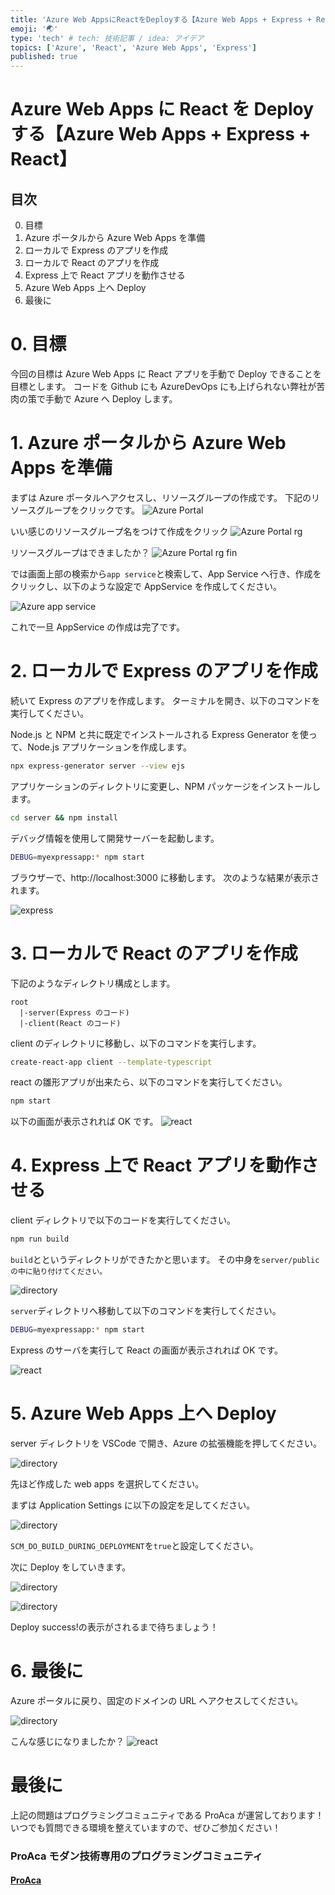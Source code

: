 ```yaml
---
title: 'Azure Web AppsにReactをDeployする【Azure Web Apps + Express + React】'
emoji: '🌏'
type: 'tech' # tech: 技術記事 / idea: アイデア
topics: ['Azure', 'React', 'Azure Web Apps', 'Express']
published: true
---
```


# Azure Web Apps に React を Deploy する【Azure Web Apps + Express + React】

## 目次

0. 目標
1. Azure ポータルから Azure Web Apps を準備
2. ローカルで Express のアプリを作成
3. ローカルで React のアプリを作成
4. Express 上で React アプリを動作させる
5. Azure Web Apps 上へ Deploy
6. 最後に

# 0. 目標

今回の目標は Azure Web Apps に React アプリを手動で Deploy できることを目標とします。
コードを Github にも AzureDevOps にも上げられない弊社が苦肉の策で手動で Azure へ Deploy します。

# 1. Azure ポータルから Azure Web Apps を準備

まずは Azure ポータルへアクセスし、リソースグループの作成です。
下記のリソースグループをクリックです。
![Azure Portal](/images/azure_express_react/azure_portal.png)

いい感じのリソースグループ名をつけて作成をクリック
![Azure Portal rg](/images/azure_express_react/rg_make.png)

リソースグループはできましたか？
![Azure Portal rg fin](/images/azure_express_react/rg_fin.png)

では画面上部の検索から`app service`と検索して、App Service へ行き、作成をクリックし、以下のような設定で AppService を作成してください。

![Azure app service](/images/azure_express_react/app_service.png)

これで一旦 AppService の作成は完了です。

# 2. ローカルで Express のアプリを作成

続いて Express のアプリを作成します。
ターミナルを開き、以下のコマンドを実行してください。

Node.js と NPM と共に既定でインストールされる Express Generator を使って、Node.js アプリケーションを作成します。

```bash
npx express-generator server --view ejs
```

アプリケーションのディレクトリに変更し、NPM パッケージをインストールします。

```bash
cd server && npm install
```

デバッグ情報を使用して開発サーバーを起動します。

```bash
DEBUG=myexpressapp:* npm start
```

ブラウザーで、http://localhost:3000 に移動します。 次のような結果が表示されます。

![express](/images/azure_express_react/express.png)

# 3. ローカルで React のアプリを作成

下記のようなディレクトリ構成とします。

```
root
  |-server(Express のコード)
  |-client(React のコード)
```

client のディレクトリに移動し、以下のコマンドを実行します。

```bash
create-react-app client --template-typescript
```

react の雛形アプリが出来たら、以下のコマンドを実行してください。

```bash
npm start
```

以下の画面が表示されれば OK です。
![react](/images/azure_express_react/react.png)

# 4. Express 上で React アプリを動作させる

client ディレクトリで以下のコードを実行してください。

```bash
npm run build
```

`build`とというディレクトリができたかと思います。
その中身を`server/publicの中に貼り付けてください。`

![directory](/images/azure_express_react/directory.png)

`server`ディレクトリへ移動して以下のコマンドを実行してください。

```bash
DEBUG=myexpressapp:* npm start
```

Express のサーバを実行して React の画面が表示されれば OK です。

![react](/images/azure_express_react/react.png)

# 5. Azure Web Apps 上へ Deploy

server ディレクトリを VSCode で開き、Azure の拡張機能を押してください。

![directory](/images/azure_express_react/azure_extent.png)

先ほど作成した web apps を選択してください。

まずは Application Settings に以下の設定を足してください。

![directory](/images/azure_express_react/deploy_setting.png)

`SCM_DO_BUILD_DURING_DEPLOYMENT`を`true`と設定してください。

次に Deploy をしていきます。

![directory](/images/azure_express_react/azure_deploy.png)

![directory](/images/azure_express_react/deploy.png)

Deploy success!の表示がされるまで待ちましょう！

# 6. 最後に

Azure ポータルに戻り、固定のドメインの URL へアクセスしてください。

![directory](/images/azure_express_react/azure_portal_2.png)

こんな感じになりましたか？
![react](/images/azure_express_react/react.png)

# 最後に

上記の問題はプログラミングコミュニティである ProAca が運営しております！
いつでも質問できる環境を整えていますので、ぜひご参加ください！

### ProAca モダン技術専用のプログラミングコミュニティ

#### [ProAca](https://proaca.vercel.app/)
